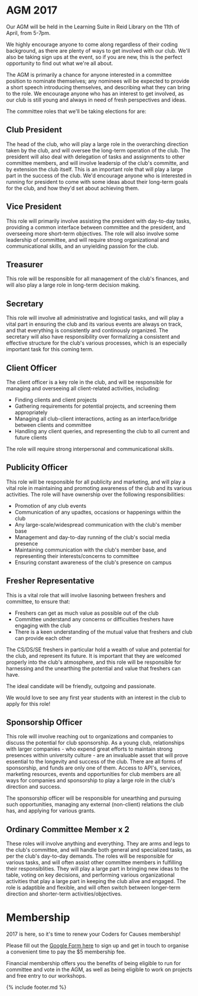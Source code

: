 <!-- {% include header.md %} -->

# AGM 2017
Our AGM will be held in the Learning Suite in Reid Library on the 11th of April, from 5-7pm.

We highly encourage anyone to come along regardless of their coding background, as there are plenty of ways to get involved with our club. We'll also be taking sign ups at the event, so if you are new, this is the perfect opportunity to find out what we're all about.

The AGM is primarily a chance for anyone interested in a committee position to nominate themselves; any nominees will be expected to provide a short speech introducing themselves, and describing what they can bring to the role. We encourage anyone who has an interest to get involved, as our club is still young and always in need of fresh perspectives and ideas.

The committee roles that we'll be taking elections for are:

## Club President
The head of the club, who will play a large role in the overarching direction taken by the club, and will oversee the long-term operation of the club. The president will also deal with delegation of tasks and assignments to other committee members, and will involve leadersip of the club's committe, and by extension the club itself. This is an important role that will play a large part in the success of the club. We'd encourage anyone who is interested in running for president to come with some ideas about their long-term goals for the club, and how they'd set about achieving them. 

## Vice President
This role will primarily involve assisting the president with day-to-day tasks, providing a common interface between committee and the president, and overseeing more short-term objectives. The role will also involve some leadership of committee, and will require strong organizational and communicational skills, and an unyielding passion for the club.

## Treasurer
This role will be responsible for all management of the club's finances, and will also play a large role in long-term decision making.

## Secretary
This role will involve all administrative and logistical tasks, and will play a vital part in ensuring the club and its various events are always on track, and that everything is consistently and continously organized. The secretary will also have responsibility over formalizing a consistent and effective structure for the club's various processes, which is an especially important task for this coming term.

## Client Officer
The client officer is a key role in the club, and will be responsible for managing and overseeing all client-related activities, including:
- Finding clients and client projects
- Gathering requirements for potential projects, and screening them appropriately
- Managing all club-client interactions, acting as an interface/bridge between clients and committee
- Handling any client queries, and representing the club to all current and future clients

The role will require strong interpersonal and communicational skills.

## Publicity Officer
This role will be responsible for all publicity and marketing, and will play a vital role in maintaining and promoting awareness of the club and its various activities. The role will have ownership over the following responsibilities:
- Promotion of any club events
- Communication of any upadtes, occasions or happenings within the club
- Any large-scale/widespread communication with the club's member base
- Management and day-to-day running of the club's social media presence
- Maintaining communication with the club's member base, and representing their interests/concerns to committee
- Ensuring constant awareness of the club's presence on campus

## Fresher Representative
This is a vital role that will involve liasoning between freshers and committee, to ensure that:
- Freshers can get as much value as possible out of the club
- Committee understand any concerns or difficulties freshers have engaging with the club
- There is a keen understanding of the mutual value that freshers and club can provide each other

The CS/DS/SE freshers in particular hold a wealth of value and potential for the club, and represent its future. It is important that they are welcomed properly into the club's atmosphere, and this role will be responsible for harnessing and the unearthing the potential and value that freshers can have.

The ideal candidate will be friendly, outgoing and passionate.

We would love to see any first year students with an interest in the club to apply for this role!

## Sponsorship Officer
This role will involve reaching out to organizations and companies to discuss the potential for club sponsorship. As a young club, relationships with larger companies - who expend great efforts to maintain strong presences within university culture - are an invaluable asset that will prove essential to the longevity and success of the club. There are all forms of sponsorship, and funds are only one of them. Access to API's, services, marketing resources, events and opportunities for club members are all ways for companies and sponsorship to play a large role in the club's direction and success.

The sponsorship officer will be responsible for unearthing and pursuing such opportunities, managing any external (non-client) relations the club has, and applying for various grants. 

## Ordinary Committee Member x 2
These roles will involve anything and everything. They are arms and legs to the club's committee, and will handle both general and specialized tasks, as per the club's day-to-day demands. The roles will be responsible for various tasks, and will often assist other committee members in fulfilling their responsiblities. They will play a large part in bringing new ideas to the table, voting on key decisions, and performing various organizational activities that play a large part in keeping the club alive and engaged. The role is adaptible and flexible, and will often switch between longer-term direction and shorter-term activities/objectives.

# Membership

2017 is here, so it's time to renew your Coders for Causes membership!

Please fill out the [Google Form here](https://docs.google.com/forms/d/e/1FAIpQLScT5CO2-ss2nfoXP2U7WdWMb91Nbr32myx0wYxW8X19d_l_Tw/viewform) to sign up and get in touch to organise a convenient time to pay the $5 membership fee.

Financial membership offers you the benefits of being eligible to run for committee and vote in the AGM, as well as being eligible to work on projects and free entry to our workshops.


{% include footer.md %}
